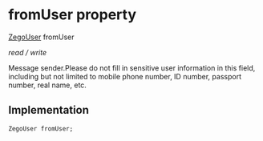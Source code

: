 


# fromUser property







[ZegoUser](../../zego_uikit_prebuilt_live_audio_room/ZegoUser-class.md) fromUser
  
_<span class="feature">read / write</span>_



<p>Message sender.Please do not fill in sensitive user information in this field, including but not limited to mobile phone number, ID number, passport number, real name, etc.</p>



## Implementation

```dart
ZegoUser fromUser;
```







